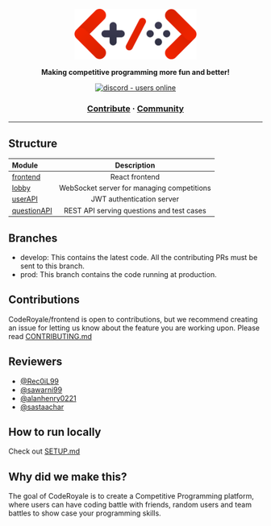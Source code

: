<a href="https://coderoyale.netlify.app"><p align="center">
<img height=100 src="CodeRoyale.png"/>

</p></a>
<p align="center">
  <strong>Making competitive programming more fun and better!</strong>
</p>
<p align="center">
  <a href="https://discord.gg/aCKem4h8te">
    <img src="https://img.shields.io/discord/841533336581308416.svg?style=for-the-badge" alt="discord - users online" />
  </a>
</p>

<h3 align="center">
  <a href="https://github.com/CodeRoyale/lobby/blob/develop/CONTRIBUTING.md">Contribute</a>
  <span> · </span>
  <a href="https://discord.gg/aCKem4h8te">Community</a>
</h3>

---

## Structure

| Module           | Description |
| :--------------- | :---------: |
| [frontend](https://github.com/CodeRoyale/frontend) |    React frontend     |
| [lobby](https://github.com/CodeRoyale/lobby)    |    WebSocket server for managing competitions    |
| [userAPI](https://github.com/CodeRoyale/userAPI)    |     JWT authentication server     |
| [questionAPI](https://github.com/CodeRoyale/questionAPI)    |    REST API serving questions and test cases     |

## Branches

- develop: This contains the latest code. All the contributing PRs must be sent to this branch.
- prod: This branch contains the code running at production.

## Contributions

CodeRoyale/frontend is open to contributions, but we recommend creating an issue for letting us know about the feature you are working upon.
Please read [CONTRIBUTING.md](https://github.com/CodeRoyale/frontend/blob/develop/CONTRIBUTING.md)

## Reviewers

- [@Rec0iL99](https://github.com/Rec0iL99)
- [@sawarni99](https://github.com/sawarni99)
- [@alanhenry0221](https://github.com/alanhenry0221)
- [@sastaachar](https://github.com/sastaachar)

## How to run locally
Check out [SETUP.md](https://github.com/CodeRoyale/frontend/blob/develop/SETUP.md)


## Why did we make this?

The goal of CodeRoyale is to create a Competitive Programming platform, where users can have coding battle with friends, random users and team battles to show case your programming skills.

